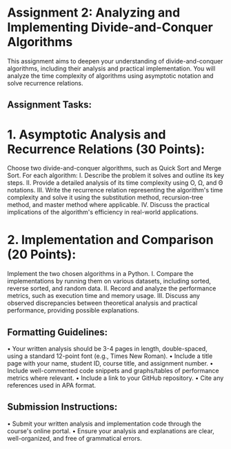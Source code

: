 # Assignment 2: Analyzing and Implementing Divide-and-Conquer Algorithms

This assignment aims to deepen your understanding of divide-and-conquer algorithms, including their analysis and practical implementation. You will analyze the time complexity of algorithms using asymptotic notation and solve recurrence relations.

## Assignment Tasks:
# 1.	Asymptotic Analysis and Recurrence Relations (30 Points):
Choose two divide-and-conquer algorithms, such as Quick Sort and Merge Sort. For each algorithm:
I. Describe the problem it solves and outline its key steps.
II.	Provide a detailed analysis of its time complexity using O, Ω, and Θ notations.
III.	Write the recurrence relation representing the algorithm's time complexity and solve it using the substitution method, recursion-tree method, and master method where applicable.
IV.	Discuss the practical implications of the algorithm's efficiency in real-world applications.

# 2.	Implementation and Comparison (20 Points):
Implement the two chosen algorithms in a Python.
I. Compare the implementations by running them on various datasets, including sorted, reverse sorted, and random data.
II. Record and analyze the performance metrics, such as execution time and memory usage.
III. Discuss any observed discrepancies between theoretical analysis and practical performance, providing possible explanations.

## Formatting Guidelines:
•	Your written analysis should be 3-4 pages in length, double-spaced, using a standard 12-point font (e.g., Times New Roman).
•	Include a title page with your name, student ID, course title, and assignment number.
•	Include well-commented code snippets and graphs/tables of performance metrics where relevant.
•	Include a link to your GitHub repository.
•	Cite any references used in APA format.

## Submission Instructions:
•	Submit your written analysis and implementation code through the course's online portal.
•	Ensure your analysis and explanations are clear, well-organized, and free of grammatical errors.